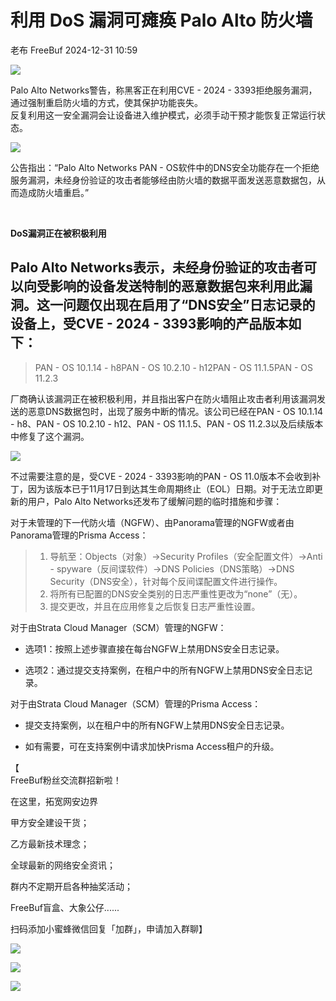 #  利用 DoS 漏洞可瘫痪 Palo Alto 防火墙   
老布  FreeBuf   2024-12-31 10:59  
  
![](https://mmbiz.qpic.cn/mmbiz_gif/qq5rfBadR38jUokdlWSNlAjmEsO1rzv3srXShFRuTKBGDwkj4gvYy34iajd6zQiaKl77Wsy9mjC0xBCRg0YgDIWg/640?wx_fmt=gif&wxfrom=5&wx_lazy=1&tp=webp "")  
  
  
Palo Alto Networks警告，称黑客正在利用CVE - 2024 - 3393拒绝服务漏洞，通过强制重启防火墙的方式，使其保护功能丧失。  
反复利用这一安全漏洞会让设备进入维护模式，必须手动干预才能恢复正常运行状态。  
  
  
![](https://mmbiz.qpic.cn/mmbiz_jpg/qq5rfBadR38HhiaXTrdT6htRicEufibw4pUuu9gOOdVYjNjg2AYG3Z4Cts6h6wibMvQibayicbZ2DBbIXRNYIoL4HiaJw/640?wx_fmt=jpeg&from=appmsg "")  
  
  
公告指出：“Palo Alto Networks PAN - OS软件中的DNS安全功能存在一个拒绝服务漏洞，未经身份验证的攻击者能够经由防火墙的数据平面发送恶意数据包，从而造成防火墙重启。”  
  
   
  
**DoS漏洞正在被积极利用**  
  
  
## Palo Alto Networks表示，未经身份验证的攻击者可以向受影响的设备发送特制的恶意数据包来利用此漏洞。这一问题仅出现在启用了“DNS安全”日志记录的设备上，受CVE - 2024 - 3393影响的产品版本如下：  
> PAN - OS 10.1.14 - h8PAN - OS 10.2.10 - h12PAN - OS 11.1.5PAN - OS 11.2.3  
  
  
  
厂商确认该漏洞正在被积极利用，并且指出客户在防火墙阻止攻击者利用该漏洞发送的恶意DNS数据包时，出现了服务中断的情况。该公司已经在PAN - OS 10.1.14 - h8、PAN - OS 10.2.10 - h12、PAN - OS 11.1.5、PAN - OS 11.2.3以及后续版本中修复了这个漏洞。  
  
  
![](https://mmbiz.qpic.cn/mmbiz_jpg/qq5rfBadR38HhiaXTrdT6htRicEufibw4pUOPSC1M5eFiaEnr9VqGRibVBvqkibwiaWwsqpogZicFHBpvxrbtdMPHsZ36g/640?wx_fmt=jpeg&from=appmsg "")  
  
  
不过需要注意的是，受CVE - 2024 - 3393影响的PAN - OS 11.0版本不会收到补丁，因为该版本已于11月17日到达其生命周期终止（EOL）日期。对于无法立即更新的用户，Palo Alto Networks还发布了缓解问题的临时措施和步骤：  
  
  
对于未管理的下一代防火墙（NGFW）、由Panorama管理的NGFW或者由Panorama管理的Prisma Access：  
> 1. 导航至：Objects（对象）→Security Profiles（安全配置文件）→Anti - spyware（反间谍软件）→DNS Policies（DNS策略）→DNS Security（DNS安全），针对每个反间谍配置文件进行操作。  
> 2. 将所有已配置的DNS安全类别的日志严重性更改为“none”（无）。  
> 3. 提交更改，并且在应用修复之后恢复日志严重性设置。  
  
  
  
对于由Strata Cloud Manager（SCM）管理的NGFW：  
- 选项1：按照上述步骤直接在每台NGFW上禁用DNS安全日志记录。  
  
- 选项2：通过提交支持案例，在租户中的所有NGFW上禁用DNS安全日志记录。  
  
对于由Strata Cloud Manager（SCM）管理的Prisma Access：  
- 提交支持案例，以在租户中的所有NGFW上禁用DNS安全日志记录。  
  
- 如有需要，可在支持案例中请求加快Prisma Access租户的升级。  
  
【  
FreeBuf粉丝交流群招新啦！  
  
在这里，拓宽网安边界  
  
甲方安全建设干货；  
  
乙方最新技术理念；  
  
全球最新的网络安全资讯；  
  
群内不定期开启各种抽奖活动；  
  
FreeBuf盲盒、大象公仔......  
  
扫码添加小蜜蜂微信回复「加群」，申请加入群聊】  
  
  
![](https://mmbiz.qpic.cn/mmbiz_jpg/qq5rfBadR3ich6ibqlfxbwaJlDyErKpzvETedBHPS9tGHfSKMCEZcuGq1U1mylY7pCEvJD9w60pWp7NzDjmM2BlQ/640?wx_fmt=other&wxfrom=5&wx_lazy=1&wx_co=1&retryload=2&tp=webp "")  
  
  
![](https://mmbiz.qpic.cn/mmbiz_png/qq5rfBadR3ic5icaZr7IGkVcd3DT6vXW4B4LOZ1M7YkTPhS1AT2DQJaicFjtCxt5BRO7p5AOJqvH3EJABCd0BFqYQ/640?wx_fmt=other&from=appmsg&wxfrom=5&wx_lazy=1&wx_co=1&tp=webp "")  
  
  
  
  
  
  
  
[](https://mp.weixin.qq.com/s?__biz=MjM5NjA0NjgyMA==&mid=2651253272&idx=1&sn=82468d927062b7427e3ca8a912cb2dc7&scene=21#wechat_redirect)  
  
![](https://mmbiz.qpic.cn/mmbiz_gif/qq5rfBadR3icF8RMnJbsqatMibR6OicVrUDaz0fyxNtBDpPlLfibJZILzHQcwaKkb4ia57xAShIJfQ54HjOG1oPXBew/640?wx_fmt=gif&wxfrom=5&wx_lazy=1&tp=webp "")  
  
